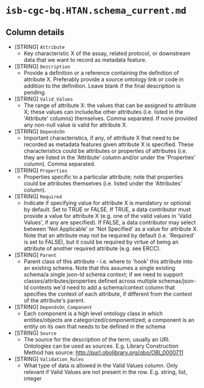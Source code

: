 # `isb-cgc-bq.HTAN.schema_current.md`

## Column details

* [STRING]    `Attribute`
  - Key characteristic X of the assay, related protocol, or downstream data that we want to record as metadata feature.
* [STRING]    `Description`
  - Provide a definition or a reference containing the definition of attribute X. Preferably provide a source ontology link or code in addition to the definition. Leave blank if the final description is pending.
* [STRING]    `Valid_Values`
  - The range of attribute X: the values that can be assigned to attribute X; these values can include/be other attributes (i.e. listed in the 'Attribute' columns) themselves. Comma separated. If none provided any non-null value is valid for attribute X.
* [STRING]    `DependsOn`
  - Important characteristics, if any, of attribute X that need to be recorded as metadata features given attribute X is specified. These characteristics could be attributes or properties of attributes (i.e. they are listed in the 'Attribute' column and/or under the 'Properties' column). Comma separated.
* [STRING]    `Properties`
  - Properties specific to a particular attribute; note that properties could be attributes themselves (i.e. listed under the 'Attributes' column).
* [STRING]    `Required`
  - Indicate if specifying value for attribute X is mandatory or optional by default. Set to TRUE or FALSE. If TRUE, a data contributor must provide a value for attribute X (e.g. one of the valid values in 'Valid Values', if any are specified). If FALSE, a data contributor may select between 'Not Applicable' or 'Not Specified' as a value for attribute X. Note that an attribute may not be required by default (i.e. 'Required' is set to FALSE), but it could be required by virtue of being an attribute of another required attribute (e.g. see ERCC).
* [STRING]    `Parent`
  - Parent class of this attribute - i.e. where to 'hook' this attribute into an existing schema. Note that this assumes a single existing schema/a single json-ld schema context; if we need to support classes/attributes/properties defined across multiple schemas/json-ld contexts we'd need to add a schema/context column that specifies the context of each attribute, if different from the context of the attribute's parent.
* [STRING]    `DependsOn_Component`
  - Each component is a high level ontology class in which entities/objects are categorized/componentized; a component is an entity on its own that needs to be defined in the schema
* [STRING]    `Source`
  - The source for the description of the term, usually an URI. Ontologies can be used as sources. E.g. Library Construction Method has source: http://purl.obolibrary.org/obo/OBI_0000711
* [STRING]    `Validation_Rules`
  - What type of data is allowed in the Valid Values column. Only relevant if Valid Values are not present in the row. E.g. string, list, integer

